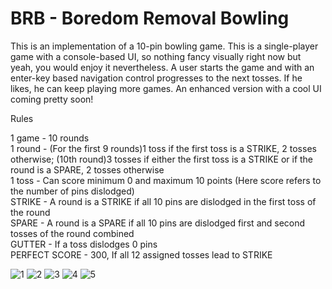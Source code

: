 # BRB - Boredom Removal Bowling

This is an implementation of a 10-pin bowling game. 
This is a single-player game with a console-based UI, so nothing fancy visually right now but yeah, you would enjoy it nevertheless.
A user starts the game and with an enter-key based navigation control progresses to the next tosses. If he likes, he can keep playing more games.
An enhanced version with a cool UI coming pretty soon!

Rules

1 game - 10 rounds <br />   																																																							1 round - (For the first 9 rounds)1 toss if the first toss is a STRIKE, 2 tosses otherwise; (10th round)3 tosses if either the first toss is a STRIKE or if the round is a SPARE, 2 tosses otherwise	<br />																																				1 toss - Can score minimum 0 and maximum 10 points (Here score refers to the number of pins dislodged) <br />															STRIKE - A round is a STRIKE if all 10 pins are dislodged in the first toss of the round <br />																			  SPARE - A round is a SPARE if all 10 pins are dislodged first and second tosses of the round combined <br />															GUTTER - If a toss dislodges 0 pins <br />																																															 PERFECT SCORE - 300, If all 12 assigned tosses lead to STRIKE <br />	


![1](https://user-images.githubusercontent.com/16475917/40678616-47475f84-6381-11e8-9785-931633886789.PNG)
![2](https://user-images.githubusercontent.com/16475917/40678617-48f77e7c-6381-11e8-9772-ad9163c4fcd2.PNG)
![3](https://user-images.githubusercontent.com/16475917/40678619-4a8a6ea2-6381-11e8-82ba-616d3fbf3e14.PNG)
![4](https://user-images.githubusercontent.com/16475917/40678632-52c42428-6381-11e8-8964-0aceb42156b2.PNG)
![5](https://user-images.githubusercontent.com/16475917/40678635-5692192a-6381-11e8-865e-1bdcb644bb5f.PNG)






